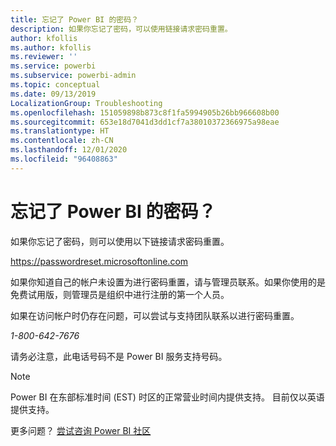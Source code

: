 ```yaml
---
title: 忘记了 Power BI 的密码？
description: 如果你忘记了密码，可以使用链接请求密码重置。
author: kfollis
ms.author: kfollis
ms.reviewer: ''
ms.service: powerbi
ms.subservice: powerbi-admin
ms.topic: conceptual
ms.date: 09/13/2019
LocalizationGroup: Troubleshooting
ms.openlocfilehash: 151059898b873c8f1fa5994905b26bb966608b00
ms.sourcegitcommit: 653e18d7041d3dd1cf7a38010372366975a98eae
ms.translationtype: HT
ms.contentlocale: zh-CN
ms.lasthandoff: 12/01/2020
ms.locfileid: "96408863"
---
```

# <a name="forgot-your-password-for-power-bi"></a>忘记了 Power BI 的密码？

如果你忘记了密码，则可以使用以下链接请求密码重置。

<https://passwordreset.microsoftonline.com>

如果你知道自己的帐户未设置为进行密码重置，请与管理员联系。如果你使用的是免费试用版，则管理员是组织中进行注册的第一个人员。

如果在访问帐户时仍存在问题，可以尝试与支持团队联系以进行密码重置。

*1-800-642-7676*

请务必注意，此电话号码不是 Power BI 服务支持号码。

> [!NOTE]
> Power BI 在东部标准时间 (EST) 时区的正常营业时间内提供支持。 目前仅以英语提供支持。

更多问题？ [尝试咨询 Power BI 社区](https://community.powerbi.com/)